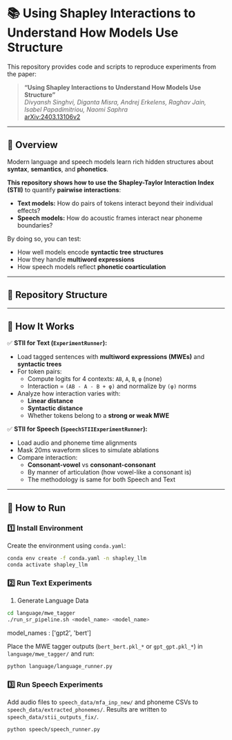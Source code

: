 # 📚 Using Shapley Interactions to Understand How Models Use Structure

This repository provides code and scripts to reproduce experiments from the paper:

> **“Using Shapley Interactions to Understand How Models Use Structure”**  
> _Divyansh Singhvi, Diganta Misra, Andrej Erkelens, Raghav Jain, Isabel Papadimitriou, Naomi Saphra_  
> [arXiv:2403.13106v2](https://arxiv.org/abs/2403.13106v2)

---

## 📝 Overview

Modern language and speech models learn rich hidden structures about **syntax**, **semantics**, and **phonetics**.

**This repository shows how to use the Shapley-Taylor Interaction Index (STII)** to quantify **pairwise interactions**:
- **Text models:** How do pairs of tokens interact beyond their individual effects?
- **Speech models:** How do acoustic frames interact near phoneme boundaries?

By doing so, you can test:
- How well models encode **syntactic tree structures**
- How they handle **multiword expressions**
- How speech models reflect **phonetic coarticulation**

---

## 📂 Repository Structure


---

## 🧮 How It Works

✅ **STII for Text (`ExperimentRunner`):**  
- Load tagged sentences with **multiword expressions (MWEs)** and **syntactic trees**  
- For token pairs:
  - Compute logits for 4 contexts: `AB`, `A`, `B`, `φ` (none)
  - Interaction = `(AB - A - B + φ)` and normalize by `(φ)` norms
- Analyze how interaction varies with:
  - **Linear distance**
  - **Syntactic distance**
  - Whether tokens belong to a **strong or weak MWE**

✅ **STII for Speech (`SpeechSTIIExperimentRunner`):**  
- Load audio and phoneme time alignments
- Mask 20ms waveform slices to simulate ablations
- Compare interaction:
  - **Consonant-vowel** vs **consonant-consonant**
  - By manner of articulation (how vowel-like a consonant is)
  - The methodology is same for both Speech and Text

---

## 🚀 How to Run

### 1️⃣ Install Environment

Create the environment using `conda.yaml`:

```bash
conda env create -f conda.yaml -n shapley_llm
conda activate shapley_llm
```

### 2️⃣ Run Text Experiments

1. Generate Language Data
```bash
cd language/mwe_tagger
./run_sr_pipeline.sh <model_name> <model_name>
```

model_names : ['gpt2', 'bert']

Place the MWE tagger outputs (`bert_bert.pkl_*` or `gpt_gpt.pkl_*`) in `language/mwe_tagger/` and run:

```bash
python language/language_runner.py
```

### 3️⃣ Run Speech Experiments

Add audio files to `speech_data/mfa_inp_new/` and phoneme CSVs to `speech_data/extracted_phonemes/`. Results are written to `speech_data/stii_outputs_fix/`.

```bash
python speech/speech_runner.py
```
